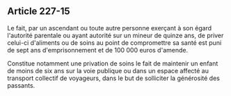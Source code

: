 Article 227-15
----
Le fait, par un ascendant ou toute autre personne exerçant à son égard
l'autorité parentale ou ayant autorité sur un mineur de quinze ans, de priver
celui-ci d'aliments ou de soins au point de compromettre sa santé est puni de
sept ans d'emprisonnement et de 100 000 euros d'amende.

Constitue notamment une privation de soins le fait de maintenir un enfant de
moins de six ans sur la voie publique ou dans un espace affecté au transport
collectif de voyageurs, dans le but de solliciter la générosité des passants.

